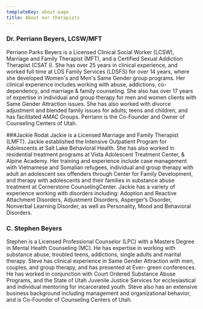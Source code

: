 ```yaml
---
templateKey: about-page
title: About our therapists
---
```

### Dr. Perriann Beyers, LCSW/MFT
Perriann Parks Beyers is a Licensed Clinical Social Worker (LCSW), Marriage and Family Therapist (MFT), and a Certified Sexual Addiction Therapist (CSAT I). She has over 25 years in clinical experience, and worked full time at LDS Family Services (LDSFS) for over 14 years, where she developed Women's and Men's Same Gender group programs. Her clinical experience includes working with abuse, addictions, co-dependency, and marriage & family counseling. She also has over 17 years of expertise in individual and group therapy for men and women clients with Same Gender Attraction issues. She has also worked with divorce adjustment and blended family issues for adults, teens and children, and has facilitated AMAC Groups. Perriann is the Co-Founder and Owner of Counseling Centers of Utah.

###Jackie Rodat
Jackie is a Licensed Marriage and Family Therapist (LMFT). Jackie established the Intensive Outpatient Program for Adolescents at Salt Lake Behavioral Health. She has also worked in residential treatment programs at Vista Adolescent Treatment Center, & Alpine Academy. Her training and experience include case management with Vietnamese and Somalian refugees, individual and group therapy with adult
an adolescent sex offenders through Center for Family Development, and therapy with adolescents and their families in substance abuse treatment at Cornerstone CounselingCenter. Jackie has a variety of experience working with disorders including: Adoption and Reactive Attachment Disorders, Adjustment Disorders, Asperger’s Disorder, Nonverbal Learning Disorder, as well as Personality, Mood and Behavioral Disorders.

### C. Stephen Beyers
Stephen is a Licensed Professional Counselor (LPC) with a Masters Degree in Mental Health Counseling (MC). He has expertise in working with substance abuse, troubled teens, addictions, single adults and marital therapy. Steve has clinical experience in Same Gender Attraction with men, couples, and group therapy, and has presented at Ever- green conferences. He has worked in conjunction with Court Ordered Substance Abuse Programs, and the State of Utah Juvenile Justice Services for ecclesiastical and individual mentoring for incarcerated youth. Steve also has an extensive business background including management and organizational behavior, and is Co-Founder of Counseling Centers of Utah.
